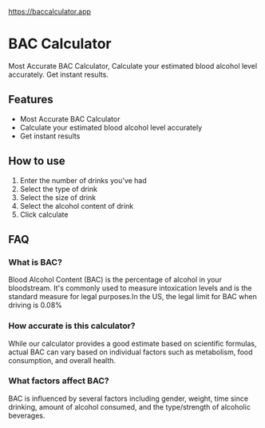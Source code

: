 https://baccalculator.app
# BAC Calculator

Most Accurate BAC Calculator, Calculate your estimated blood alcohol level accurately. Get instant results.

## Features

- Most Accurate BAC Calculator
- Calculate your estimated blood alcohol level accurately
- Get instant results

## How to use

1. Enter the number of drinks you've had
2. Select the type of drink
3. Select the size of drink
4. Select the alcohol content of drink
5. Click calculate

## FAQ
### What is BAC?
Blood Alcohol Content (BAC) is the percentage of alcohol in your bloodstream. It's commonly used to measure intoxication levels and is the standard measure for legal purposes.In the US, the legal limit for BAC when driving is 0.08% 

### How accurate is this calculator?
While our calculator provides a good estimate based on scientific formulas, actual BAC can vary based on individual factors such as metabolism, food consumption, and overall health.

### What factors affect BAC?
BAC is influenced by several factors including gender, weight, time since drinking, amount of alcohol consumed, and the type/strength of alcoholic beverages.



